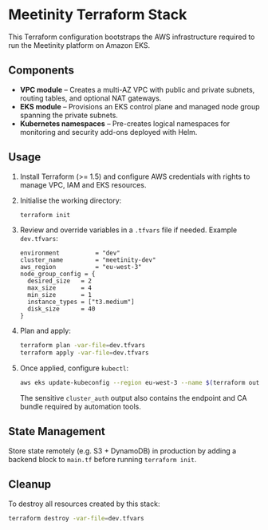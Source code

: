 # Meetinity Terraform Stack

This Terraform configuration bootstraps the AWS infrastructure required to run the Meetinity platform on Amazon EKS.

## Components

- **VPC module** – Creates a multi-AZ VPC with public and private subnets, routing tables, and optional NAT gateways.
- **EKS module** – Provisions an EKS control plane and managed node group spanning the private subnets.
- **Kubernetes namespaces** – Pre-creates logical namespaces for monitoring and security add-ons deployed with Helm.

## Usage

1. Install Terraform (>= 1.5) and configure AWS credentials with rights to manage VPC, IAM and EKS resources.
2. Initialise the working directory:

   ```bash
   terraform init
   ```

3. Review and override variables in a `.tfvars` file if needed. Example `dev.tfvars`:

   ```hcl
   environment          = "dev"
   cluster_name         = "meetinity-dev"
   aws_region           = "eu-west-3"
   node_group_config = {
     desired_size   = 2
     max_size       = 4
     min_size       = 1
     instance_types = ["t3.medium"]
     disk_size      = 40
   }
   ```

4. Plan and apply:

   ```bash
   terraform plan -var-file=dev.tfvars
   terraform apply -var-file=dev.tfvars
   ```

5. Once applied, configure `kubectl`:

   ```bash
   aws eks update-kubeconfig --region eu-west-3 --name $(terraform output -raw cluster_name)
   ```

   The sensitive `cluster_auth` output also contains the endpoint and CA bundle required by automation tools.

## State Management

Store state remotely (e.g. S3 + DynamoDB) in production by adding a backend block to `main.tf` before running `terraform init`.

## Cleanup

To destroy all resources created by this stack:

```bash
terraform destroy -var-file=dev.tfvars
```
